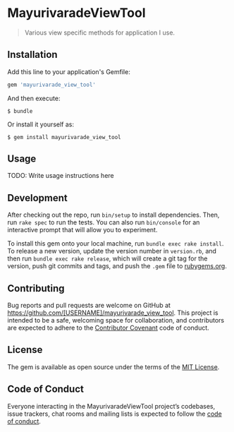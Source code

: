 # MayurivaradeViewTool

> Various view specific methods for application I use.

## Installation

Add this line to your application's Gemfile:

```ruby
gem 'mayurivarade_view_tool'
```

And then execute:

    $ bundle

Or install it yourself as:

    $ gem install mayurivarade_view_tool

## Usage

TODO: Write usage instructions here

## Development

After checking out the repo, run `bin/setup` to install dependencies. Then, run `rake spec` to run the tests. You can also run `bin/console` for an interactive prompt that will allow you to experiment.

To install this gem onto your local machine, run `bundle exec rake install`. To release a new version, update the version number in `version.rb`, and then run `bundle exec rake release`, which will create a git tag for the version, push git commits and tags, and push the `.gem` file to [rubygems.org](https://rubygems.org).

## Contributing

Bug reports and pull requests are welcome on GitHub at https://github.com/[USERNAME]/mayurivarade_view_tool. This project is intended to be a safe, welcoming space for collaboration, and contributors are expected to adhere to the [Contributor Covenant](http://contributor-covenant.org) code of conduct.

## License

The gem is available as open source under the terms of the [MIT License](https://opensource.org/licenses/MIT).

## Code of Conduct

Everyone interacting in the MayurivaradeViewTool project’s codebases, issue trackers, chat rooms and mailing lists is expected to follow the [code of conduct](https://github.com/[USERNAME]/mayurivarade_view_tool/blob/master/CODE_OF_CONDUCT.md).

